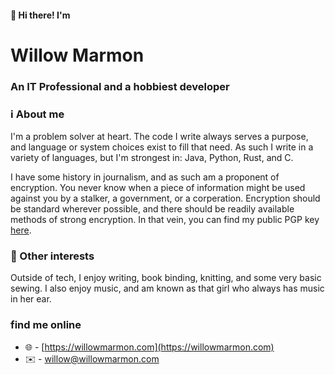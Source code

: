 #### 👋 Hi there! I'm
# Willow Marmon
### An IT Professional and a hobbiest developer

### ℹ️ About me
I'm a problem solver at heart. The code I write always serves a purpose, and language or system choices exist to fill that need. As such I write in a variety of languages, but I'm strongest in: Java, Python, Rust, and C.

I have some history in journalism, and as such am a proponent of encryption. You never know when a piece of information might be used against you by a stalker, a government, or a corperation. Encryption should be standard wherever possible, and there should be readily available methods of strong encryption. In that vein, you can find my public PGP key [here](https://pgp.willowmarmon.com).

### 📖 Other interests
Outside of tech, I enjoy writing, book binding, knitting, and some very basic sewing. I also enjoy music, and am known as that girl who always has music in her ear.

### find me online
- 🌐 - [https://willowmarmon.com](https://willowmarmon.com)
- ✉️ - [willow@willowmarmon.com](mailto:willow@willowmarmon.com)
